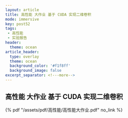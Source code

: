 ```yaml
---
layout: article
title: 高性能 大作业 基于 CUDA 实现二维卷积
mode: immersive
key: post52
tags:
 - 高性能
 - 实验报告
header:
  theme: ocean
article_header:
  type: overlay
  theme: ocean
  background_color: '#f1f8ff'
  background_image: false
excerpt_separator: <!---more-->
---
```


## 高性能 大作业 基于 CUDA 实现二维卷积

<!---more-->
 {% pdf "/assets/pdf/高性能/高性能大作业.pdf" no_link %}